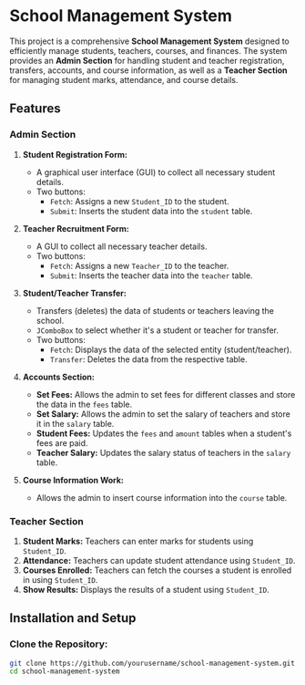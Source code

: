 # School Management System

This project is a comprehensive **School Management System** designed to efficiently manage students, teachers, courses, and finances. The system provides an **Admin Section** for handling student and teacher registration, transfers, accounts, and course information, as well as a **Teacher Section** for managing student marks, attendance, and course details.

## Features

### Admin Section

1. **Student Registration Form:**
   - A graphical user interface (GUI) to collect all necessary student details.
   - Two buttons:
     - `Fetch`: Assigns a new `Student_ID` to the student.
     - `Submit`: Inserts the student data into the `student` table.

2. **Teacher Recruitment Form:**
   - A GUI to collect all necessary teacher details.
   - Two buttons:
     - `Fetch`: Assigns a new `Teacher_ID` to the teacher.
     - `Submit`: Inserts the teacher data into the `teacher` table.

3. **Student/Teacher Transfer:**
   - Transfers (deletes) the data of students or teachers leaving the school.
   - `JComboBox` to select whether it's a student or teacher for transfer.
   - Two buttons:
     - `Fetch`: Displays the data of the selected entity (student/teacher).
     - `Transfer`: Deletes the data from the respective table.

4. **Accounts Section:**
   - **Set Fees:** Allows the admin to set fees for different classes and store the data in the `fees` table.
   - **Set Salary:** Allows the admin to set the salary of teachers and store it in the `salary` table.
   - **Student Fees:** Updates the `fees` and `amount` tables when a student's fees are paid.
   - **Teacher Salary:** Updates the salary status of teachers in the `salary` table.

5. **Course Information Work:**
   - Allows the admin to insert course information into the `course` table.

### Teacher Section

1. **Student Marks:** Teachers can enter marks for students using `Student_ID`.
2. **Attendance:** Teachers can update student attendance using `Student_ID`.
3. **Courses Enrolled:** Teachers can fetch the courses a student is enrolled in using `Student_ID`.
4. **Show Results:** Displays the results of a student using `Student_ID`.

## Installation and Setup

### Clone the Repository:
```bash
git clone https://github.com/yourusername/school-management-system.git
cd school-management-system
